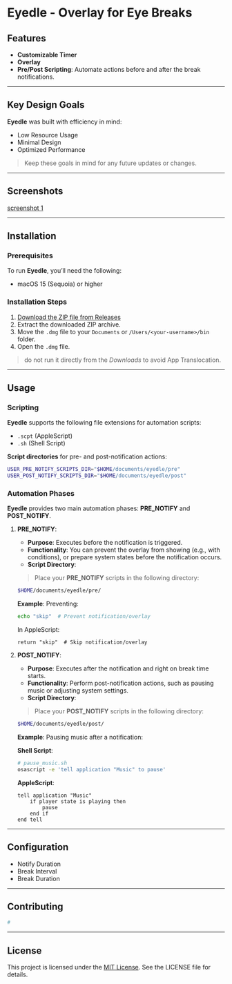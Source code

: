 # Eyedle - Overlay for Eye Breaks

## Features

* **Customizable Timer**
* **Overlay**
* **Pre/Post Scripting**: Automate actions before and after the break notifications.

---

## Key Design Goals

**Eyedle** was built with efficiency in mind:

* Low Resource Usage
* Minimal Design
* Optimized Performance

> Keep these goals in mind for any future updates or changes.

---

## Screenshots

[screenshot 1](https://github.com/2qp/eyedle/raw/master/md/media/screenshot_ol_01.png)

---

## Installation

### Prerequisites

To run **Eyedle**, you’ll need the following:

* macOS 15 (Sequoia) or higher

### Installation Steps

1. [Download the ZIP file from Releases](https://github.com/2qp/eyedle/releases)
2. Extract the downloaded ZIP archive.
3. Move the `.dmg` file to your `Documents` or `/Users/<your-username>/bin` folder.
4. Open the `.dmg` file.

> do not run it directly from the *Downloads* to avoid App Translocation.

---

## Usage



### Scripting

**Eyedle** supports the following file extensions for automation scripts:

* `.scpt` (AppleScript)
* `.sh` (Shell Script)

**Script directories** for pre- and post-notification actions:

```bash
USER_PRE_NOTIFY_SCRIPTS_DIR="$HOME/documents/eyedle/pre"
USER_POST_NOTIFY_SCRIPTS_DIR="$HOME/documents/eyedle/post"
```

### Automation Phases

**Eyedle** provides two main automation phases: **PRE\_NOTIFY** and **POST\_NOTIFY**.

1. **PRE\_NOTIFY**:

   * **Purpose**: Executes before the notification is triggered.
   * **Functionality**: You can prevent the overlay from showing (e.g., with conditions), or prepare system states before the notification occurs.
   * **Script Directory**:
   
   > Place your **PRE\_NOTIFY** scripts in the following directory:

     ```bash
     $HOME/documents/eyedle/pre/
     ```

   **Example**: Preventing:

   ```bash
   echo "skip"  # Prevent notification/overlay
   ```

   In AppleScript:

   ```applescript
   return "skip"  # Skip notification/overlay
   ```

2. **POST\_NOTIFY**:

   * **Purpose**: Executes after the notification and right on break time starts.
   * **Functionality**: Perform post-notification actions, such as pausing music or adjusting system settings.
   * **Script Directory**:
   
   > Place your **POST\_NOTIFY** scripts in the following directory:

     ```bash
     $HOME/documents/eyedle/post/
     ```

   **Example**: Pausing music after a notification:

   **Shell Script**:

   ```bash
   # pause_music.sh
   osascript -e 'tell application "Music" to pause'
   ```

   **AppleScript**:

   ```applescript
   tell application "Music"
       if player state is playing then
           pause
       end if
   end tell
   ```
---

## Configuration

* Notify Duration
* Break Interval
* Break Duration

---

## Contributing

```bash
#
```

---

## License

This project is licensed under the [MIT License](LICENSE). See the LICENSE file for details.
